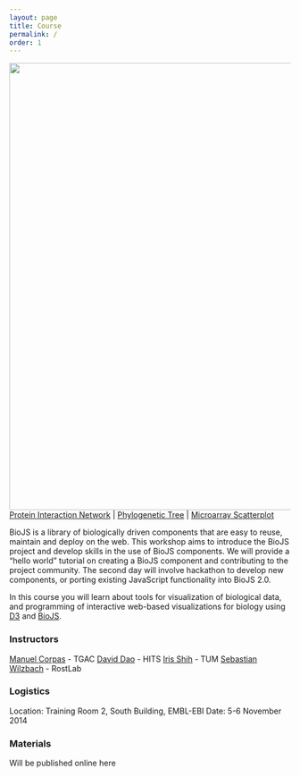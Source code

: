 ```yaml
---
layout: page
title: Course
permalink: /
order: 1
---
```


<img src="{{ site.baseurl }}/assets/i/teaser.png" width="800px;" />

<div class="credits"><a href="">Protein Interaction Network</a> | <a href="">Phylogenetic Tree</a> | <a href="">Microarray Scatterplot</a></div>

BioJS is a library of biologically driven components that are easy to reuse, maintain and deploy on the web. This workshop aims to introduce the BioJS project and develop skills in the use of BioJS components. We will provide a “hello world” tutorial on creating a BioJS component and contributing to the project community. The second day will involve hackathon to develop new components, or porting existing JavaScript functionality into BioJS 2.0.

In this course you will learn about tools for visualization of biological data, and programming of interactive web-based visualizations for biology using [D3](http://d3js.org/) and [BioJS](http://biojs.net/).

### Instructors
 [Manuel Corpas]() - TGAC
 [David Dao]() - HITS 
 [Iris Shih]() - TUM
 [Sebastian Wilzbach]() -  RostLab


### Logistics
 Location: Training Room 2, South Building, EMBL-EBI
 Date: 5-6 November 2014

### Materials
 Will be published online here